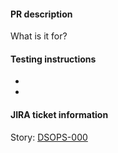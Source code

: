 #### PR description

What is it for?

#### Testing instructions

-
-

#### JIRA ticket information

Story: [DSOPS-000](https://jira.theglobeandmail.com/browse/DSOPS-000)